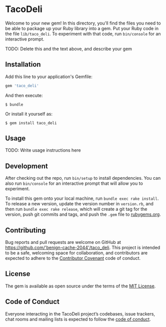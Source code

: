 # TacoDeli

Welcome to your new gem! In this directory, you'll find the files you need to be able to package up your Ruby library into a gem. Put your Ruby code in the file `lib/taco_deli`. To experiment with that code, run `bin/console` for an interactive prompt.

TODO: Delete this and the text above, and describe your gem

## Installation

Add this line to your application's Gemfile:

```ruby
gem 'taco_deli'
```

And then execute:

    $ bundle

Or install it yourself as:

    $ gem install taco_deli

## Usage

TODO: Write usage instructions here

## Development

After checking out the repo, run `bin/setup` to install dependencies. You can also run `bin/console` for an interactive prompt that will allow you to experiment.

To install this gem onto your local machine, run `bundle exec rake install`. To release a new version, update the version number in `version.rb`, and then run `bundle exec rake release`, which will create a git tag for the version, push git commits and tags, and push the `.gem` file to [rubygems.org](https://rubygems.org).

## Contributing

Bug reports and pull requests are welcome on GitHub at https://github.com/'benign-cache-2044'/taco_deli. This project is intended to be a safe, welcoming space for collaboration, and contributors are expected to adhere to the [Contributor Covenant](http://contributor-covenant.org) code of conduct.

## License

The gem is available as open source under the terms of the [MIT License](https://opensource.org/licenses/MIT).

## Code of Conduct

Everyone interacting in the TacoDeli project’s codebases, issue trackers, chat rooms and mailing lists is expected to follow the [code of conduct](https://github.com/'benign-cache-2044'/taco_deli/blob/master/CODE_OF_CONDUCT.md).
